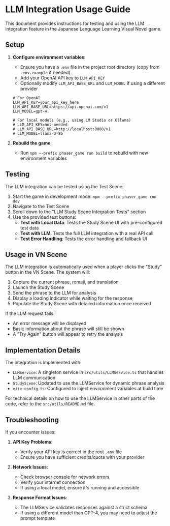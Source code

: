 # LLM Integration Usage Guide

This document provides instructions for testing and using the LLM integration feature in the Japanese Language Learning Visual Novel game.

## Setup

1. **Configure environment variables**:
   - Ensure you have a `.env` file in the project root directory (copy from `.env.example` if needed)
   - Add your OpenAI API key to `LLM_API_KEY`
   - Optionally modify `LLM_API_BASE_URL` and `LLM_MODEL` if using a different provider

   ```
   # For OpenAI
   LLM_API_KEY=your_api_key_here
   LLM_API_BASE_URL=https://api.openai.com/v1
   LLM_MODEL=gpt-4
   
   # For local models (e.g., using LM Studio or Ollama)
   # LLM_API_KEY=not-needed
   # LLM_API_BASE_URL=http://localhost:8000/v1
   # LLM_MODEL=llama-3-8b
   ```

2. **Rebuild the game**:
   - Run `npm --prefix phaser_game run build` to rebuild with new environment variables

## Testing

The LLM integration can be tested using the Test Scene:

1. Start the game in development mode: `npm --prefix phaser_game run dev`
2. Navigate to the Test Scene
3. Scroll down to the "LLM Study Scene Integration Tests" section
4. Use the provided test buttons:
   - **Test with Local Data**: Tests the Study Scene UI with pre-configured test data
   - **Test with LLM**: Tests the full LLM integration with a real API call
   - **Test Error Handling**: Tests the error handling and fallback UI

## Usage in VN Scene

The LLM integration is automatically used when a player clicks the "Study" button in the VN Scene. The system will:

1. Capture the current phrase, romaji, and translation
2. Launch the Study Scene
3. Send the phrase to the LLM for analysis
4. Display a loading indicator while waiting for the response
5. Populate the Study Scene with detailed information once received

If the LLM request fails:
- An error message will be displayed
- Basic information about the phrase will still be shown
- A "Try Again" button will appear to retry the analysis

## Implementation Details

The integration is implemented with:

- `LLMService`: A singleton service in `src/utils/LLMService.ts` that handles LLM communication
- `StudyScene`: Updated to use the LLMService for dynamic phrase analysis
- `vite.config.ts`: Configured to inject environment variables at build time

For technical details on how to use the LLMService in other parts of the code, refer to the `src/utils/README.md` file.

## Troubleshooting

If you encounter issues:

1. **API Key Problems**: 
   - Verify your API key is correct in the root `.env` file
   - Ensure you have sufficient credits/quota with your provider

2. **Network Issues**:
   - Check browser console for network errors
   - Verify your internet connection
   - If using a local model, ensure it's running and accessible

3. **Response Format Issues**:
   - The LLMService validates responses against a strict schema
   - If using a different model than GPT-4, you may need to adjust the prompt template 